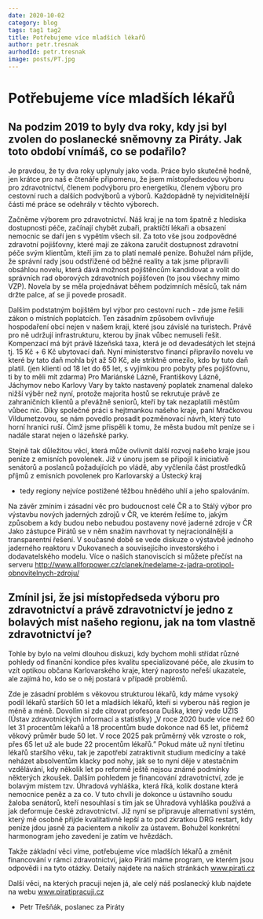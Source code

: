 ```yaml
---
date: 2020-10-02
category: blog
tags: tag1 tag2
title: Potřebujeme více mladších lékařů
author: petr.tresnak
aurhodId: petr.tresnak
image: posts/PT.jpg
---
```


# Potřebujeme více mladších lékařů

## Na podzim 2019 to byly dva roky, kdy jsi byl zvolen do poslanecké sněmovny za Piráty. Jak toto období vnímáš, co se podařilo?

Je pravdou, že ty dva roky uplynuly jako voda. Práce bylo skutečně hodně, jen krátce pro naš
e čtenáře připomenu, že jsem místopředsedou výboru pro zdravotnictví, členem podvýboru pro energetiku,
členem výboru pro cestovní ruch a dalších podvýborů a výborů. Každopádně ty nejviditelnější části mé 
práce se odehrály v těchto výborech. 

Začněme výborem pro zdravotnictví. Náš kraj je na tom špatně z hlediska dostupnosti péče, 
začínají chybět zubaři, praktičtí lékaři a obsazení nemocnic se daří jen s vypětím všech sil. 
Za toto vše jsou zodpovědné zdravotní pojišťovny, které mají ze zákona zaručit dostupnost 
zdravotní péče svým klientům, kteří jim za to platí nemalé peníze. Bohužel 
nám přijde, že správní rady jsou odstřižené od běžné reality a tak jsme připravili obsáhlou novelu, 
která dává možnost pojištěncům kandidovat a volit do správních rad oborových zdravotních pojišťoven 
(to jsou všechny mimo VZP). Novela by se měla projednávat během podzimních měsíců, tak nám držte palce, 
ať se ji povede prosadit. 

Dalším podstatným bojištěm byl výbor pro cestovní ruch - zde jsme řešili zákon o místních poplatcích.
Ten zásadním způsobem ovlivňuje hospodaření obcí nejen v našem kraji, které jsou závislé na turistech.
Právě pro ně udržují infrastrukturu, kterou by jinak vůbec nemuseli řešit. Kompenzací má být právě 
lázeňská taxa, která je od devadesátých let stejná tj. 15 Kč + 6 Kč ubytovací daň. Nyní ministerstvo
financí připravilo novelu ve které by tato daň mohla být až 50 Kč, ale striktně omezilo, kdo by tuto 
daň platil. (jen klienti od 18 let do 65 let, s vyjímkou pro pobyty přes pojišťovnu, ti by to měli mít
zdarma) Pro Mariánské Lázně, Františkovy Lázně, Jáchymov nebo Karlovy Vary by takto nastavený 
poplatek znamenal daleko nižší výběr než nyní, protože majorita hostů se rekrutuje právě ze 
zahraničních klientů a převážně seniorů, kteří by tak nezaplatili městům vůbec nic. Díky společné 
práci s hejtmankou našeho kraje, paní Mračkovou Vildumetzovou, se nám povedlo prosadit pozměnovací
návrh, který tuto horní hranici ruší. Čímž jsme přispěli k tomu, že města budou mít peníze se i nadále starat nejen o lázeňské parky.

Stejně tak důležitou věcí, která může ovlivnit další rozvoj našeho kraje jsou peníze z 
emisních povolenek. Již v únoru jsem se připojil k iniciativě senátorů a poslanců požadujících 
po vládě, aby vyčlenila část prostředků příjmů z emisních povolenek pro Karlovarský a Ústecký kraj 
- tedy regiony nejvíce postižené těžbou hnědého uhlí a jeho spalováním.

Na závěr zmíním i zásadní věc pro budoucnost celé ČR a to Stálý výbor pro výstavbu nových 
jaderných zdrojů v ČR, ve kterém řešíme to, jakým způsobem a kdy budou nebo nebudou postaveny 
nové jaderné zdroje v ČR  Jako zástupce Pirátů se v něm snažím navrhovat ty nejracionálnější a
transparentní řešení. V současné době se vede diskuze o výstavbě jednoho jaderného reaktoru v
Dukovanech a souvisejícího investorského i dodavatelského modelu. Více o našich stanoviscích si
můžete přečíst na serveru http://www.allforpower.cz/clanek/nedelame-z-jadra-protipol-obnovitelnych-zdroju/

## Zmínil jsi, že jsi místopředseda výboru pro zdravotnictví a právě zdravotnictví je jedno z bolavých míst našeho regionu, jak na tom vlastně zdravotnictví je?

Tohle by bylo na velmi dlouhou diskuzi, kdy bychom mohli střídat různé pohledy od finanční kondice přes kvalitu specializované péče, ale zkusím to vzít optikou občana Karlovarského kraje, který naprosto neřeší ukazatele, ale zajímá ho, kdo se o něj postará v případě problémů. 

Zde je zásadní problém s věkovou strukturou lékařů, kdy máme vysoký podíl lékařů starších 50 let a mladších lékařů, kteří si vyberou náš region je méně a méně. 
Dovolím si zde citovat profesora Duška, který vede UZIS (Ústav zdravotnických informací a statistiky)  „V roce 2020 bude více než 60 let 31 procentům lékařů a 18 procentům bude dokonce nad 65 let, přičemž věkový průměr bude 50 let. V roce 2025 pak průměrný věk vzroste o rok, přes 65 let už ale bude 22 procentům lékařů.” 
Pokud máte už nyní třetinu lékařů staršího věku, tak je zapotřebí zatraktivnit studium medicíny a také neházet absolventům klacky pod nohy, jak se to nyní děje v atestačním vzdělávání, kdy několik let po reformě ještě nejsou známé podmínky některých zkoušek. 
Dalším pohledem je financování zdravotnictví, zde je bolavým místem tzv. Úhradová vyhláška, která říká, kolik dostane která nemocnice peněz a za co. V tuto chvíli je dokonce u ústavního soudu žaloba senátorů, kteří nesouhlasí s tím jak se Úhradová vyhláška používá a jak deformuje české zdravotnictví. Již nyní se připravuje alternativní systém, který mě osobně přijde kvalitativně lepší a to pod zkratkou DRG restart, kdy peníze jdou jasně za pacientem a nikoliv za ústavem. Bohužel konkrétní harmonogram jeho zavedení je zatím ve hvězdách. 

Takže základní věci víme, potřebujeme více mladších lékařů a změnit financování v rámci zdravotnictví, jako Piráti máme program, ve kterém jsou odpovědi i na tyto otázky. Detaily najdete na našich stránkách www.pirati.cz 

Další věci, na kterých pracuji nejen já, ale celý náš poslanecký klub najdete na webu www.piratipracuji.cz 

- Petr Třešňák,
poslanec za Piráty
